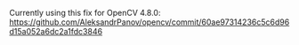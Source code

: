 Currently using this fix for OpenCV 4.8.0:
https://github.com/AleksandrPanov/opencv/commit/60ae97314236c5c6d96d15a052a6dc2a1fdc3846